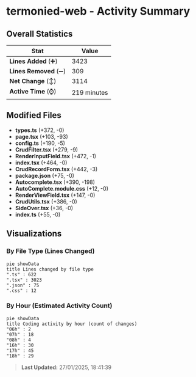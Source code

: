 # termonied-web - Activity Summary 

## Overall Statistics

| Stat                   | Value                                                             |
| ---------------------- | ----------------------------------------------------------------- |
| **Lines Added** (➕)   | 3423                                          |
| **Lines Removed** (➖) | 309                                        |
| **Net Change** (↕)    | 3114                |
| **Active Time** (⌚)   | 219 minutes |


## Modified Files
- **types.ts** (+372, -0)
- **page.tsx** (+103, -93)
- **config.ts** (+190, -5)
- **CrudFilter.tsx** (+279, -9)
- **RenderInputField.tsx** (+472, -1)
- **index.tsx** (+464, -0)
- **CrudRecordForm.tsx** (+442, -3)
- **package.json** (+75, -0)
- **Autocomplete.tsx** (+390, -198)
- **AutoComplete.module.css** (+12, -0)
- **RenderViewField.tsx** (+147, -0)
- **CrudUtils.tsx** (+386, -0)
- **SideOver.tsx** (+36, -0)
- **index.ts** (+55, -0)

## Visualizations

### By File Type (Lines Changed)

```mermaid
pie showData
title Lines changed by file type
".ts" : 622
".tsx" : 3023
".json" : 75
".css" : 12
```

### By Hour (Estimated Activity Count)

```mermaid
pie showData
title Coding activity by hour (count of changes)
"06h" : 2
"07h" : 18
"08h" : 4
"16h" : 30
"17h" : 45
"18h" : 29
```


> **Last Updated:** 27/01/2025, 18:41:39